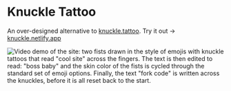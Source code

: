 # Knuckle Tattoo

An over-designed alternative to [knuckle.tattoo](https://knuckle.tattoo).
Try it out → [knuckle.netlify.app](https://knuckle.netlify.app/)

![Video demo of the site: two fists drawn in the style of emojis with knuckle tattoos that read "cool site" across the fingers. The text is then edited to read: "boss baby" and the skin color of the fists is cycled through the standard set of emoji options. Finally, the text "fork code" is written across the knuckles, before it is all reset back to the start.](./demo.gif)
